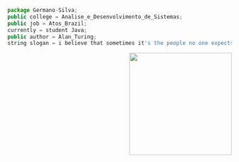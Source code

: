 ~~~javascript
package Germano-Silva;
public college = Analise_e_Desenvolvimento_de_Sistemas;
public job = Atos_Brazil;
currently = student Java;
public author = Alan_Turing;
string slogan = i believe that sometimes it's the people no one expects anything, that do the things no one can imagine;
 ~~~

<img align='right' src="https://media.giphy.com/media/hiJ9ypGI5tIKdwKoK2/giphy.gif" width="230">
<!---tokyonight
Germano-Silva/Germano-Silva is a ✨ special ✨ repository because its `README.md` (this file) appears on your GitHub profile.
You can click the Preview link to take a look at your changes.
Germano-silva/Germano-Silva
[![Top Langs](https://github-readme-stats.vercel.app/api/top-langs/?username=Germano-Silva&theme=great-gatsby&layout=compact)](https://github.com/Germano-Silva/github-readme-stats)
 [![Readme Card](https://github.com/Germano-Silva/Academia-JAVA.git?username=Germano-Silva&theme=great-gatsby&repo=github-readme-stats)](https://github.com/Germano-Silva/Academia-JAVA-readme-stats)
--->
